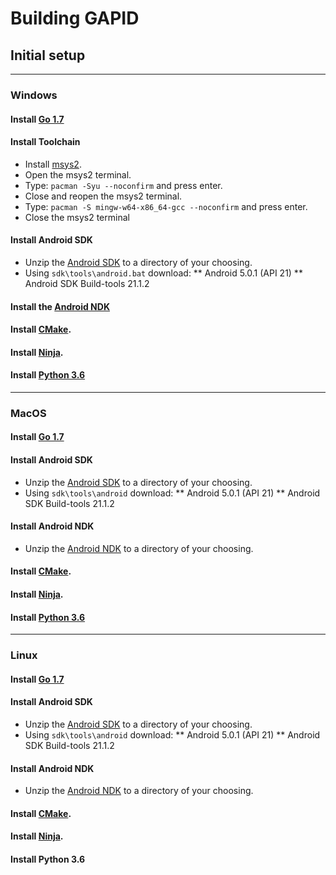 # Building GAPID

## Initial setup

---

### Windows

#### Install [Go 1.7](https://storage.googleapis.com/golang/go1.7.5.windows-amd64.msi)

#### Install Toolchain
* Install [msys2](http://repo.msys2.org/distrib/x86_64/msys2-x86_64-20161025.exe).
* Open the msys2 terminal.
* Type: `pacman -Syu --noconfirm` and press enter.
* Close and reopen the msys2 terminal.
* Type: `pacman -S mingw-w64-x86_64-gcc --noconfirm` and press enter.
* Close the msys2 terminal

#### Install Android SDK
* Unzip the [Android SDK](https://dl.google.com/android/repository/tools_r25.2.3-windows.zip) to a directory of your choosing.
* Using `sdk\tools\android.bat` download:
  ** Android 5.0.1 (API 21)
  ** Android SDK Build-tools 21.1.2

#### Install the [Android NDK](https://dl.google.com/android/repository/android-ndk-r13b-windows-x86_64.zip)

#### Install [CMake](https://cmake.org/files/v3.7/cmake-3.7.1-win32-x86.msi).

#### Install [Ninja](https://ninja-build.org/).

#### Install [Python 3.6](https://www.python.org/ftp/python/3.6.0/python-3.6.0-amd64.exe)

---

### MacOS

#### Install [Go 1.7](https://storage.googleapis.com/golang/go1.7.5.darwin-amd64.pkg)

#### Install Android SDK
* Unzip the [Android SDK](https://dl.google.com/android/repository/tools_r25.2.3-macosx.zip) to a directory of your choosing.
* Using `sdk\tools\android` download:
  ** Android 5.0.1 (API 21)
  ** Android SDK Build-tools 21.1.2

#### Install Android NDK
* Unzip the [Android NDK](https://dl.google.com/android/repository/android-ndk-r13b-darwin-x86_64.zip) to a directory of your choosing.

#### Install [CMake](https://cmake.org/files/v3.7/cmake-3.7.1-Darwin-x86_64.dmg).

#### Install [Ninja](https://ninja-build.org/).

#### Install [Python 3.6](https://www.python.org/ftp/python/3.6.0/python-3.6.0-macosx10.6.pkg)

---

### Linux

#### Install [Go 1.7](https://storage.googleapis.com/golang/go1.7.5.linux-amd64.tar.gz)

#### Install Android SDK
* Unzip the [Android SDK](https://dl.google.com/android/repository/tools_r25.2.3-linux.zip) to a directory of your choosing.
* Using `sdk\tools\android` download:
  ** Android 5.0.1 (API 21)
  ** Android SDK Build-tools 21.1.2

#### Install Android NDK
* Unzip the [Android NDK](https://dl.google.com/android/repository/android-ndk-r13b-linux-x86_64.zip) to a directory of your choosing.

#### Install [CMake](https://cmake.org/files/v3.7/cmake-3.7.1-Linux-x86_64.sh).

#### Install [Ninja](https://ninja-build.org/).

#### Install Python 3.6

